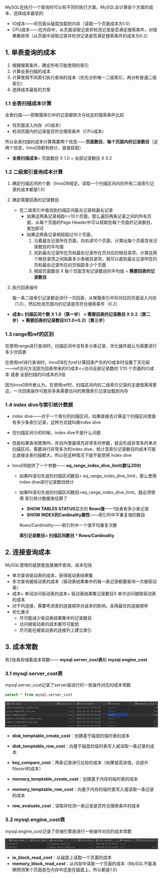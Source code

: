 MySQL在执行一个查询时可以有不同的执行方案，MySQL会计算各个方案的成本，选择成本最低的

* IO成本——将页面从磁盘加载到内存（读取一个页面成本为1.0）
* CPU成本——在内存中，从页面读取记录并检测记录是否满足搜索条件，对结果集排序（从页面中读取记录并检测记录是否满足搜索条件的成本为0.2）



## 1. 单表查询的成本

1. 根据搜索条件，确定所有可能使用的索引
2. 计算全表扫描的成本
3. 计算使用不同索引执行查询的成本（优先分析唯一二级索引，再分析普通二级索引）
4. 选择成本最低的方案



### 1.1 全表扫描成本计算

全表扫描——把聚簇索引中的记录都依次与给定的搜索条件比较

* 将页面读入内存（IO成本）
* 检测页面内的记录是否符合搜索条件（CPU成本）

所以全表扫描的成本计算需要两个信息——**页面数目**，**每个页面内的记录数目**（这两个信息，InnoDB都有统计，直接获取）

* **全表扫描成本**= 页面数目 X 1.0 + 全部记录数目 X 0.2



### 1.2 二级索引查询成本计算

1. 确定扫描区间的个数（InnoDB规定，读取一个扫描区间内的所有二级索引记录的成本都是1.0）
2. 确定需要回表的记录数目
   * 在二级索引中查找到扫描区间最左记录和最右记录
     * 如果这两条记录相距<=10个页面，那么遍历两条记录之间的所有页面，从每个页面的Page Header中可以获取到每个页面的记录数目，累加即可
     * 如果这两条记录相距超过10个页面，
       1. 沿着最左记录所在页面，向右读10个页面，计算出每个页面含有记录数目的平均值
       2. 找到最左记录所在页和最右记录所在页对应的根目录项，计算这两个根目录项之间隔着多少条根目录项，就可以直到最左记录所在的页和最右记录所在的页相距多少个页面
       3. 相距页面数目 X 每个页面含有记录数目的平均值 = **需要回表的记录数目**

3. 执行回表操作

   每一条二级索引记录都会进行一次回表，从聚簇索引中将对应的页面读入内存（1.0），然后检测页面内的记录是否符合搜索条件（0.2）



* **成本= 扫描区间个数 X 1.0（第一步） + 需要回表的记录数目 X 0.2（第二步）  + 需要回表的记录数目X(1.0+0.2)（第三步）**



### 1.3 range和ref的区别

在使用range进行查询时，扫描区间中含有多少条记录，优化器件就认为需要进行多少次回表

在使用ref进行查询时，InnoDB在为ref计算回表产生的IO成本时设置了天花板——ref访问方法因为回表带来的IO成本<=访问全部记录数的 1/10 个页面的IO成本 或者 全部扫描的IO成本的3倍

因为InnoDB作者认为，在使用ref时，扫描区间内的二级索引记录的主键值离得更近，一次回表操作可能将多条需要访问的聚簇索引记录加载到内存





### 1.4 index dive与索引统计数据

* index dive——对于一个索引的扫描区间，如果直接去计算这个扫描区间里面有多少条索引记录，这种方式就叫做index dive

* 在扫描区间少的时候，index dive不是什么问题

* 但是如果查询使用IN，并且IN里面填充非常多的参数，就会形成非常多的单点扫描区间，需要进行非常多次的index dive，统计其索引记录数目的成本可能比直接全表扫描都大，所以在这种情况下就不能使用 index dive

* InnoDB提供了一个参数—— **eq_range_index_dive_limit(默认200)**

  * 如果IN语句生成的扫描区间数目< eq_range_index_dive_limit，那么使用index dive进行记录数目统计

  * 如果IN语句生成的扫描区间数目>eq_range_index_dive_limit，就必须使用 索引统计数据来估算了

    * **SHOW TABLES STATUS**显示的 **Rows值**——1张表有多少条记录
    * **SHOW INDEX的Cardinality属性**——索引列中不重复值的数目

    Rows/Cardinality——索引列中一个值平均重复次数

    **索引记录数目= 扫描区间数目 * Rows/Cardinality**







## 2. 连接查询成本

MySQL使用的是嵌套连接循环查询，成本包括

* 单次查询驱动表的成本，获得驱动表结果集
* 多次查询被驱动表的成本（驱动表结果集中的每一条记录都要查询一次被驱动表）
* 成本= 单词访问驱动表的成本+ 驱动表结果集记录数目X 单次访问被取驱动表的成本
* 对于内连接，需要考虑表的连接顺序对成本的影响，采用最优的连接顺序
* 优化重点
  * 尽可能减少驱动表结果集中的记录数目
  * 访问被驱动表的成本要尽可能低
  * 尽可能在被驱动表的连接列上建立索引





## 3. 成本常数

有2张表存储着成本常数—— **mysql.server_cost表**和 **mysql.engine_cost**

### 3.1 mysql.server_cost表

mysql.server_cost记录了server层进行的一些操作对应的成本常数

```sql
select * from mysql.server_cost
```

![mysql.server_cost](picture/mysql.server_cost.png)



* **disk_temptable_create_cost**：创建基于磁盘的临时表的成本
* **disk_temptable_row_cost**：向基于磁盘的临时表写入或读取一条记录的成本
* **key_compare_cost**：两条记录进行比较的成本（如果提高该值，会提升filesort的成本）
* **memory_temptable_create_cost**：创建基于内存的临时表的成本
* **memory_temptable_row_cost**：向基于内存的临时表写入或读取一条记录的成本

* **row_evaluate_cost**：读取并检测一条记录是否符合搜索条件的成本



### 3.2 mysql.engine_cost表

mysql.engine_cost记录了存储引擎层进行一些操作对应的成本常数

![mysql.engine_cost](picture/mysql.engine_cost.png)

* **io_block_read_cost**：从磁盘上读取一个页面的成本
* **memory_block_read_cost**：从内存中读取一个页面的成本（MySQL不能准确预测某个页面是在内存中还是在磁盘上，所以都是1.0）